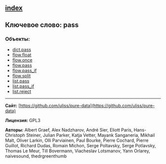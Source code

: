 [index](../index.html)
---

## Ключевое слово: pass

### Объекты:
* [dict.pass](../dict.pass.html)
* [flow.float](../flow.float.html)
* [flow.once](../flow.once.html)
* [flow.pass](../flow.pass.html)
* [flow.pass_if](../flow.pass_if.html)
* [flow.split](../flow.split.html)
* [list.pass](../list.pass.html)
* [list.pass_if](../list.pass_if.html)
* [list.reject](../list.reject.html)

---
**Сайт:** [https://github.com/uliss/pure-data](https://github.com/uliss/pure-data)

**Лицензия:** GPL3

**Авторы:** Albert Graef, Alex Nadzharov, André Sier, Eliott Paris, Hans-Christoph Steiner, Julian Parker, Katja Vetter, Mayank Sanganeria, Mikhail Malt, Oliver Larkin, Olli Parviainen, Paul Bourke, Pierre Cochard, Pierre Guillot, Richard Dudas, Romain Michon, Serge Poltavsky, Serge Potlavsky, Thomas Le Meur, Till Bovermann, Viacheslav Lotsmanov, Yann Orlarey, naivesound, thedrgreenthumb
